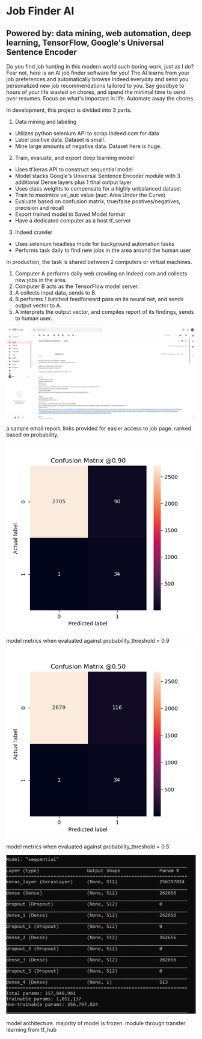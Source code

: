 # Job Finder AI
## Powered by: data mining, web automation, deep learning, TensorFlow, Google's Universal Sentence Encoder
Do you find job hunting in this modern world such boring work, just as I do?
Fear not, here is an AI job finder software for you!
The AI learns from your job preferences and automatically browse Indeed everyday
and send you personalized new job recommendations tailored to you.
Say goodbye to hours of your life wasted on chores,
and spend the minimal time to send over resumes.
Focus on what's important in life. Automate away the chores.

In development, this project is divided into 3 parts.
1. Data mining and labeling
  * Utilizes python selenium API to scrap Indeed.com for data
  * Label positive data. Dataset is small.
  * Mine large amounts of negative data. Dataset here is huge.
2. Train, evaluate, and export deep learning model
  * Uses tf.keras API to construct sequential model
  * Model stacks Google's Universal Sentence Encoder module with 3 additional Dense layers plus 1 final output layer
  * Uses class weights to compensate for a highly unbalanced dataset
  * Train to maximize val_auc value (auc: Area Under the Curve)
  * Evaluate based on confusion matrix, true/false postives/negatives, precision and recall
  * Export trained model to Saved Model format
  * Have a dedicated computer as a host tf_server
3. Indeed crawler
  * Uses selenium headless mode for background automation tasks
  * Performs task daily to find new jobs in the area around the human user

In production, the task is shared between 2 computers or virtual machines.
1. Computer A performs daily web crawling on Indeed.com and collects new jobs in the area.
2. Computer B acts as the TensorFlow model server.
3. A collects input data, sends to B.
4. B performs 1 batched feedforward pass on its neural net, and sends output vector to A.
5. A interprets the output vector, and compiles report of its findings, sends to human user.

![alt text](img/output_sample.jpg)

a sample email report. links provided for easier access to job page. ranked based on probability.

![alt text](img/p0.9.png)

model metrics when evaluated against probability_threshold = 0.9

![alt text](img/p0.5.png)

model metrics when evaluated against probability_threshold = 0.5

![alt text](img/neural_net_architecture.PNG)

model architecture. majority of model is frozen. module through transfer learning from tf_hub
